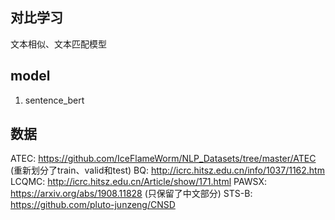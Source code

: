 ## 对比学习
文本相似、文本匹配模型

## model
1. sentence_bert


## 数据
ATEC: https://github.com/IceFlameWorm/NLP_Datasets/tree/master/ATEC (重新划分了train、valid和test)
BQ: http://icrc.hitsz.edu.cn/info/1037/1162.htm
LCQMC: http://icrc.hitsz.edu.cn/Article/show/171.html
PAWSX: https://arxiv.org/abs/1908.11828 (只保留了中文部分)
STS-B: https://github.com/pluto-junzeng/CNSD
